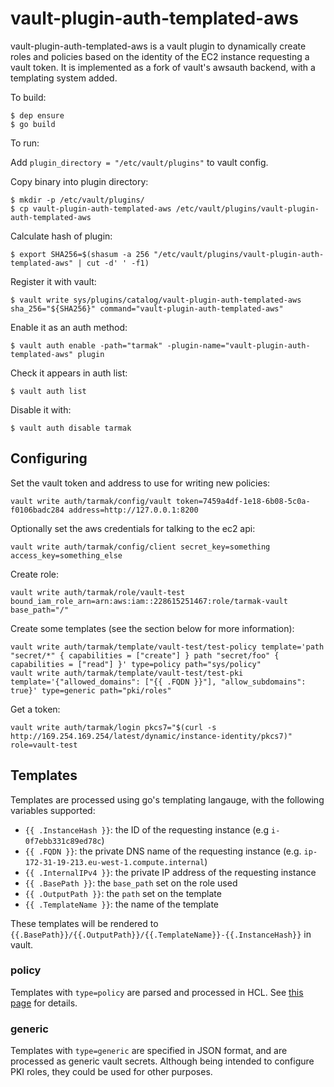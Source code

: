 vault-plugin-auth-templated-aws
===============================

vault-plugin-auth-templated-aws is a vault plugin to dynamically create roles and policies based on the identity of the EC2 instance requesting a vault token.
It is implemented as a fork of vault's awsauth backend, with a templating system added.

To build:

    $ dep ensure
    $ go build

To run:

Add `plugin_directory = "/etc/vault/plugins"` to vault config.

Copy binary into plugin directory:

    $ mkdir -p /etc/vault/plugins/
    $ cp vault-plugin-auth-templated-aws /etc/vault/plugins/vault-plugin-auth-templated-aws

Calculate hash of plugin:

    $ export SHA256=$(shasum -a 256 "/etc/vault/plugins/vault-plugin-auth-templated-aws" | cut -d' ' -f1)

Register it with vault:

    $ vault write sys/plugins/catalog/vault-plugin-auth-templated-aws sha_256="${SHA256}" command="vault-plugin-auth-templated-aws"

Enable it as an auth method:

    $ vault auth enable -path="tarmak" -plugin-name="vault-plugin-auth-templated-aws" plugin

Check it appears in auth list:

    $ vault auth list

Disable it with:

    $ vault auth disable tarmak


Configuring
-----------

Set the vault token and address to use for writing new policies:

    vault write auth/tarmak/config/vault token=7459a4df-1e18-6b08-5c0a-f0106badc284 address=http://127.0.0.1:8200

Optionally set the aws credentials for talking to the ec2 api:

    vault write auth/tarmak/config/client secret_key=something access_key=something_else

Create role:

    vault write auth/tarmak/role/vault-test bound_iam_role_arn=arn:aws:iam::228615251467:role/tarmak-vault base_path="/"

Create some templates (see the section below for more information):

    vault write auth/tarmak/template/vault-test/test-policy template='path "secret/*" { capabilities = ["create"] } path "secret/foo" { capabilities = ["read"] }' type=policy path="sys/policy"
    vault write auth/tarmak/template/vault-test/test-pki template='{"allowed_domains": ["{{ .FQDN }}"], "allow_subdomains": true}' type=generic path="pki/roles"

Get a token:

    vault write auth/tarmak/login pkcs7="$(curl -s http://169.254.169.254/latest/dynamic/instance-identity/pkcs7)" role=vault-test

Templates
---------

Templates are processed using go's templating langauge, with the following variables supported:

- `{{ .InstanceHash }}`: the ID of the requesting instance (e.g `i-0f7ebb331c89ed78c`)
- `{{ .FQDN }}`: the private DNS name of the requesting instance (e.g. `ip-172-31-19-213.eu-west-1.compute.internal`)
- `{{ .InternalIPv4 }}`: the private IP address of the requesting instance
- `{{ .BasePath }}`: the `base_path` set on the role used
- `{{ .OutputPath }}`: the `path` set on the template
- `{{ .TemplateName }}`: the name of the template

These templates will be rendered to `{{.BasePath}}/{{.OutputPath}}/{{.TemplateName}}-{{.InstanceHash}}` in vault.

### policy

Templates with `type=policy` are parsed and processed in HCL. See [this page](https://www.vaultproject.io/docs/concepts/policies.html#policy-syntax) for details.

### generic

Templates with `type=generic` are specified in JSON format, and are processed as generic vault secrets.
Although being intended to configure PKI roles, they could be used for other purposes.
